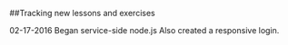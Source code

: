 ##Tracking new lessons and exercises

02-17-2016
Began service-side node.js
Also created a responsive login.